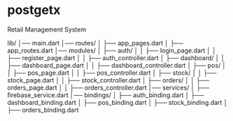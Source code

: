 # postgetx
Retail Management System

lib/
│── main.dart
│── routes/
│   ├── app_pages.dart
│   ├── app_routes.dart
│── modules/
│   ├── auth/
│   │   ├── login_page.dart
│   │   ├── register_page.dart
│   │   ├── auth_controller.dart
│   ├── dashboard/
│   │   ├── dashboard_page.dart
│   │   ├── dashboard_controller.dart
│   ├── pos/
│   │   ├── pos_page.dart
│   │   ├── pos_controller.dart
│   ├── stock/
│   │   ├── stock_page.dart
│   │   ├── stock_controller.dart
│   ├── orders/
│   │   ├── orders_page.dart
│   │   ├── orders_controller.dart
│── services/
│   ├── firebase_service.dart
│── bindings/
│   ├── auth_binding.dart
│   ├── dashboard_binding.dart
│   ├── pos_binding.dart
│   ├── stock_binding.dart
│   ├── orders_binding.dart
